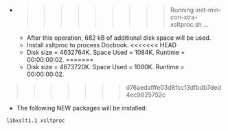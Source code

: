 * >>>>>>>>> Running inst-min-con-xtra-xsltproc.sh ...
  * After this operation, 682 kB of additional disk space will be used.
  * Install xsltproc to process Docbook.
<<<<<<< HEAD
  * Disk size = 4632764K. Space Used = 1084K. Runtime = 00:00:00:02.
=======
  * Disk size = 4673720K. Space Used = 1080K. Runtime = 00:00:00:02.
>>>>>>> d76aedafffe03d8fcc13dfbdb7ded4ec9825752c
  * The following NEW packages will be installed:
  ```bash
libxslt1.1 xsltproc
  ```
